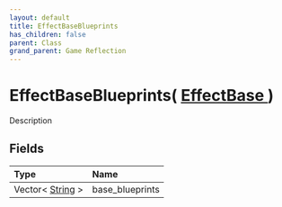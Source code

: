 ```yaml
---
layout: default
title: EffectBaseBlueprints
has_children: false
parent: Class
grand_parent: Game Reflection
---
```

# EffectBaseBlueprints( [ EffectBase ](/riftbreaker-wiki/docs/game-reflection/classes/effect_base/) )
Description 

## Fields

| Type | Name |
|:----------|:--------------|
| Vector< [String](/riftbreaker-wiki/docs/game-reflection/components/string/) > | base_blueprints |

